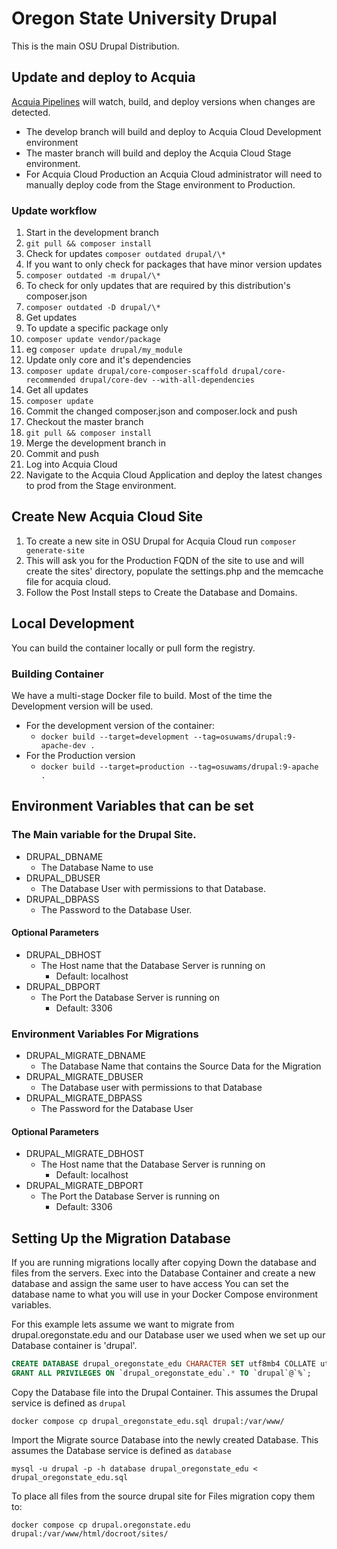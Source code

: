 # Oregon State University Drupal

This is the main OSU Drupal Distribution.

## Update and deploy to Acquia

[Acquia Pipelines](https://docs.acquia.com/cloud-platform/pipelines/) will watch, build, and deploy versions when
changes are detected.

- The develop branch will build and deploy to Acquia Cloud Development environment
- The master branch will build and deploy the Acquia Cloud Stage environment.
- For Acquia Cloud Production an Acquia Cloud administrator will need to manually deploy code from the Stage environment
  to Production.

### Update workflow

1. Start in the development branch
1. ```git pull && composer install```
2. Check for updates ```composer outdated drupal/\*```
1. If you want to only check for packages that have minor version updates
1. ```composer outdated -m drupal/\*```
2. To check for only updates that are required by this distribution's composer.json
1. ```composer outdated -D drupal/\*```
3. Get updates
1. To update a specific package only
1. ```composer update vendor/package```
1. eg ```composer update drupal/my_module```
2. Update only core and it's dependencies
1. ```composer update drupal/core-composer-scaffold drupal/core-recommended drupal/core-dev --with-all-dependencies```
3. Get all updates
1. ```composer update```
4. Commit the changed composer.json and composer.lock and push
5. Checkout the master branch
1. ```git pull && composer install```
2. Merge the development branch in
3. Commit and push
6. Log into Acquia Cloud
1. Navigate to the Acquia Cloud Application and deploy the latest changes to prod from the Stage environment.

## Create New Acquia Cloud Site

1. To create a new site in OSU Drupal for Acquia Cloud run ```composer generate-site```
2. This will ask you for the Production FQDN of the site to use and will create the sites' directory, populate the
   settings.php and the memcache file for acquia cloud.
3. Follow the Post Install steps to Create the Database and Domains.

## Local Development

You can build the container locally or pull form the registry.

### Building Container

We have a multi-stage Docker file to build. Most of the time the Development version will be used.

- For the development version of the container:
  - ```docker build --target=development --tag=osuwams/drupal:9-apache-dev .```
- For the Production version
  - ```docker build --target=production --tag=osuwams/drupal:9-apache .```

## Environment Variables that can be set

### The Main variable for the Drupal Site.

- DRUPAL_DBNAME
  - The Database Name to use
- DRUPAL_DBUSER
  - The Database User with permissions to that Database.
- DRUPAL_DBPASS
  - The Password to the Database User.

#### Optional Parameters

- DRUPAL_DBHOST
  - The Host name that the Database Server is running on
    - Default: localhost
- DRUPAL_DBPORT
  - The Port the Database Server is running on
    - Default: 3306

### Environment Variables For Migrations

- DRUPAL_MIGRATE_DBNAME
  - The Database Name that contains the Source Data for the Migration
- DRUPAL_MIGRATE_DBUSER
  - The Database user with permissions to that Database
- DRUPAL_MIGRATE_DBPASS
  - The Password for the Database User

#### Optional Parameters

- DRUPAL_MIGRATE_DBHOST
  - The Host name that the Database Server is running on
    - Default: localhost
- DRUPAL_MIGRATE_DBPORT
  - The Port the Database Server is running on
    - Default: 3306

## Setting Up the Migration Database

If you are running migrations locally after copying Down the database and files from the servers. Exec into the Database
Container and create a new database and assign the same user to have access
You can set the database name to what you will use in your Docker Compose environment variables.

For this example lets
assume we want to migrate from drupal.oregonstate.edu and our Database user we used when we set up our Database
container
is 'drupal'.

```sql
CREATE DATABASE drupal_oregonstate_edu CHARACTER SET utf8mb4 COLLATE utf8mb4_general_ci;
GRANT ALL PRIVILEGES ON `drupal_oregonstate_edu`.* TO `drupal`@`%`;
```

Copy the Database file into the Drupal Container. This assumes the Drupal service is defined as `drupal`
```shell
docker compose cp drupal_oregonstate_edu.sql drupal:/var/www/
```
Import the Migrate source Database into the newly created Database. This assumes the Database service is defined as `database`
```shell
mysql -u drupal -p -h database drupal_oregonstate_edu < drupal_oregonstate_edu.sql
```

To place all files from the source drupal site for Files migration copy them to:

```shell
docker compose cp drupal.oregonstate.edu drupal:/var/www/html/docroot/sites/
```
